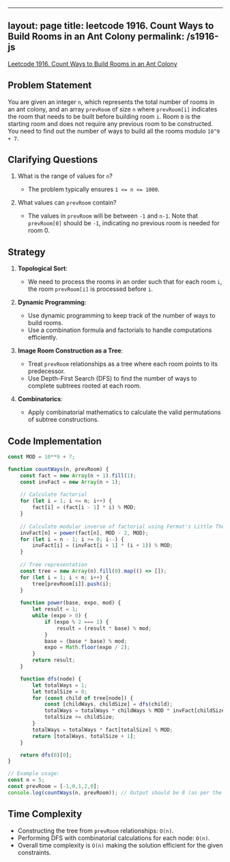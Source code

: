 
---
layout: page
title: leetcode 1916. Count Ways to Build Rooms in an Ant Colony
permalink: /s1916-js
---
[Leetcode 1916. Count Ways to Build Rooms in an Ant Colony](https://algoadvance.github.io/algoadvance/l1916)
## Problem Statement
You are given an integer `n`, which represents the total number of rooms in an ant colony, and an array `prevRoom` of size `n` where `prevRoom[i]` indicates the room that needs to be built before building room `i`. Room `0` is the starting room and does not require any previous room to be constructed. You need to find out the number of ways to build all the rooms modulo `10^9 + 7`.

## Clarifying Questions
1. What is the range of values for `n`? 
   - The problem typically ensures `1 <= n <= 1000`.
   
2. What values can `prevRoom` contain?
   - The values in `prevRoom` will be between `-1` and `n-1`. Note that `prevRoom[0]` should be `-1`, indicating no previous room is needed for room 0.

## Strategy
1. **Topological Sort**:
    - We need to process the rooms in an order such that for each room `i`, the room `prevRoom[i]` is processed before `i`.
  
2. **Dynamic Programming**:
    - Use dynamic programming to keep track of the number of ways to build rooms.
    - Use a combination formula and factorials to handle computations efficiently.

3. **Image Room Construction as a Tree**:
    - Treat `prevRoom` relationships as a tree where each room points to its predecessor.
    - Use Depth-First Search (DFS) to find the number of ways to complete subtrees rooted at each room.

4. **Combinatorics**:
    - Apply combinatorial mathematics to calculate the valid permutations of subtree constructions.

## Code Implementation

```javascript
const MOD = 10**9 + 7;

function countWays(n, prevRoom) {
    const fact = new Array(n + 1).fill(1);
    const invFact = new Array(n + 1);
    
    // Calculate factorial
    for (let i = 1; i <= n; i++) {
        fact[i] = (fact[i - 1] * i) % MOD;
    }
    
    // Calculate modular inverse of factorial using Fermat's Little Theorem
    invFact[n] = power(fact[n], MOD - 2, MOD);
    for (let i = n - 1; i >= 0; i--) {
        invFact[i] = (invFact[i + 1] * (i + 1)) % MOD;
    }
    
    // Tree representation
    const tree = new Array(n).fill(0).map(() => []);
    for (let i = 1; i < n; i++) {
        tree[prevRoom[i]].push(i);
    }
    
    function power(base, expo, mod) {
        let result = 1;
        while (expo > 0) {
            if (expo % 2 === 1) {
                result = (result * base) % mod;
            }
            base = (base * base) % mod;
            expo = Math.floor(expo / 2);
        }
        return result;
    }

    function dfs(node) {
        let totalWays = 1;
        let totalSize = 0;
        for (const child of tree[node]) {
            const [childWays, childSize] = dfs(child);
            totalWays = totalWays * childWays % MOD * invFact[childSize] % MOD;  // Consider permutations
            totalSize += childSize;
        }
        totalWays = totalWays * fact[totalSize] % MOD;
        return [totalWays, totalSize + 1];
    }

    return dfs(0)[0];
}

// Example usage:
const n = 5;
const prevRoom = [-1,0,1,2,0];
console.log(countWays(n, prevRoom)); // Output should be 8 (as per the problem example)
```

## Time Complexity
- Constructing the tree from `prevRoom` relationships: `O(n)`.
- Performing DFS with combinatorial calculations for each node: `O(n)`.
- Overall time complexity is `O(n)` making the solution efficient for the given constraints.